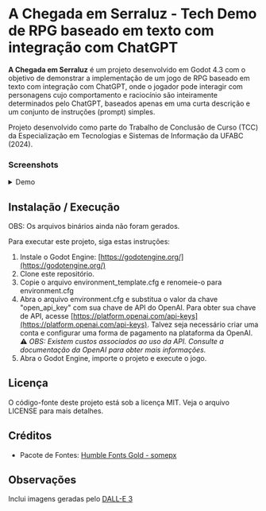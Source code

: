 # A Chegada em Serraluz - Tech Demo de RPG baseado em texto com integração com ChatGPT

**A Chegada em Serraluz** é um projeto desenvolvido em Godot 4.3 com o objetivo de demonstrar a implementação de um jogo de RPG baseado em texto com integração com ChatGPT, onde o jogador pode interagir com personagens cujo comportamento e raciocínio são inteiramente determinados pelo ChatGPT, baseados apenas em uma curta descrição e um conjunto de instruções (prompt) simples.

Projeto desenvolvido como parte do Trabalho de Conclusão de Curso (TCC) da Especialização em Tecnologias e Sistemas de Informação da UFABC (2024).

### Screenshots
<details>
<summary>Demo</summary>

![Exemplo de conversa](conversa1.png)

</details>


## Instalação / Execução

OBS: Os arquivos binários ainda não foram gerados. 
 
Para executar este projeto, siga estas instruções:
1. Instale o Godot Engine: [https://godotengine.org/](https://godotengine.org/)
2. Clone este repositório.
3. Copie o arquivo environment_template.cfg e renomeie-o para environment.cfg
4. Abra o arquivo environment.cfg e substitua o valor da chave "open_api_key" com sua chave de API do OpenAI. Para obter sua chave de API, acesse [https://platform.openai.com/api-keys](https://platform.openai.com/api-keys). Talvez seja necessário criar uma conta e configurar uma forma de pagamento na plataforma da OpenAI.  
⚠️ *OBS: Existem custos associados ao uso da API. Consulte a documentação da OpenAI para obter mais informações.*
5. Abra o Godot Engine, importe o projeto e execute o jogo.

## Licença

O código-fonte deste projeto está sob a licença MIT. Veja o arquivo LICENSE para mais detalhes.

## Créditos

* Pacote de Fontes: [Humble Fonts Gold - somepx](https://somepx.itch.io/humble-fonts-gold)

## Observações
Inclui imagens geradas pelo [DALL-E 3](https://openai.com/index/dall-e-3/)
